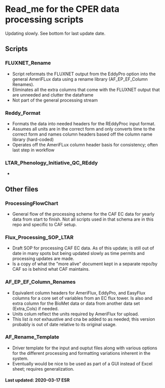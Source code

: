 
# Read_me for the CPER data processing scripts

Updating slowly. See bottom for last update date.

## Scripts

### FLUXNET_Rename
- Script reformats the FLUXNET output from the EddyPro option into the general AmeriFLux data using a rename library (AF_EP_EF_Column Renames). 
- Eliminates all the extra columns that come with the FLUXNET output that are unneeded and clutter the dataframe
- Not part of the general processing stream

### Reddy_Format
- Formats the data into needed headers for the REddyProc input format.
- Assumes all units are in the correct form and only converts time to the correct form and names column headers based off the column name library (hard-coded) 
- Operates off the AmeriFLux column header basis for consistency; often last step in workflow

### LTAR_Phenology_Initiative_QC_REddy
- 


## Other files

### ProcessingFlowChart
- General flow of the processing scheme for the CAF EC data for yearly data from start to finish. Not all scripts used in that schema are in this repo and specific to CAF setup.

### Flux_Processing_SOP_LTAR
- Draft SOP for processing CAF EC data. As of this update; is still out of date in many spots but being updated slowly as time permits and processing updates are made. 
- Is a copy of what the "more alive" document kept in a separate repo/by CAF so is behind what CAF maintains. 

### AF_EP_EF_Column_Renames
- Equivalent column headers for AmeriFlux, EddyPro, and EasyFlux columns for a core set of variables from an EC flux tower. Is also and extra column for the BioMet data or data from another data set (Extra_Cols) if needed. 
- Units colum reflect the units required by AmeriFlux for upload. 
- This list *is not* exhaustive and cna be added to as needed; this version probably is out of date relative to its original usage.

### AF_Rename_Template
- Driver template for the input and ouptut files along with various options for the different processing and formatting variations inherent in the system.
- Eventually would be nice to be used as part of a GUI instead of Excel sheet; requires generalization.

#### Last updated: 2020-03-17 ESR